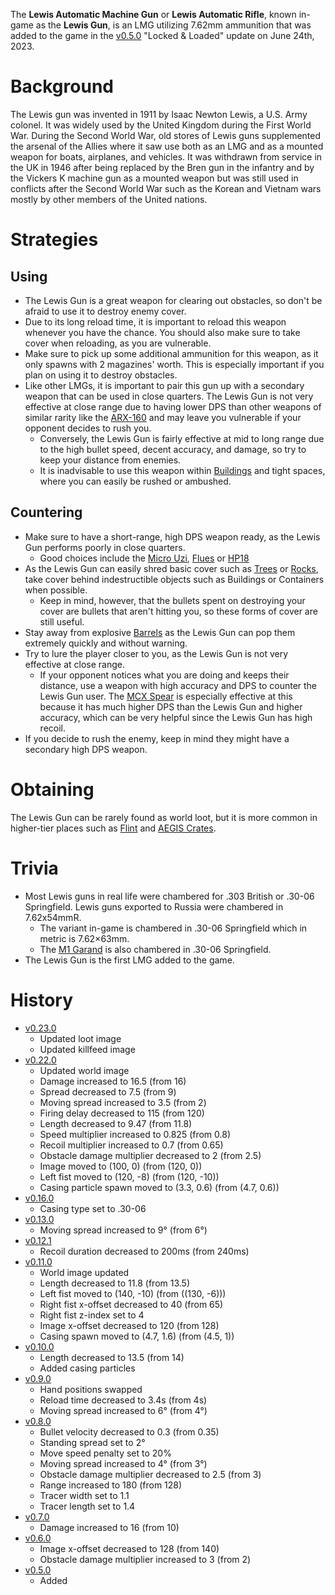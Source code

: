 The **Lewis Automatic Machine Gun** or **Lewis Automatic Rifle**, known in-game as the **Lewis Gun**, is an LMG utilizing 7.62mm ammunition that was added to the game in the [v0.5.0](https://github.com/HasangerGames/suroi/releases/tag/v0.5.0) "Locked & Loaded" update on June 24th, 2023.

# Background

The Lewis gun was invented in 1911 by Isaac Newton Lewis, a U.S. Army colonel. It was widely used by the United Kingdom during the First World War. During the Second World War, old stores of Lewis guns supplemented the arsenal of the Allies where it saw use both as an LMG and as a mounted weapon for boats, airplanes, and vehicles. It was withdrawn from service in the UK in 1946 after being replaced by the Bren gun in the infantry and by the Vickers K machine gun as a mounted weapon but was still used in conflicts after the Second World War such as the Korean and Vietnam wars mostly by other members of the United nations.

# Strategies

## Using

- The Lewis Gun is a great weapon for clearing out obstacles, so don't be afraid to use it to destroy enemy cover.
- Due to its long reload time, it is important to reload this weapon whenever you have the chance. You should also make sure to take cover when reloading, as you are vulnerable.
- Make sure to pick up some additional ammunition for this weapon, as it only spawns with 2 magazines' worth. This is especially important if you plan on using it to destroy obstacles.
- Like other LMGs, it is important to pair this gun up with a secondary weapon that can be used in close quarters. The Lewis Gun is not very effective at close range due to having lower DPS than other weapons of similar rarity like the [ARX-160](/weapons/guns/arx160) and may leave you vulnerable if your opponent decides to rush you.
  - Conversely, the Lewis Gun is fairly effective at mid to long range due to the high bullet speed, decent accuracy, and damage, so try to keep your distance from enemies.
  - It is inadvisable to use this weapon within [Buildings](/buildings) and tight spaces, where you can easily be rushed or ambushed.

## Countering

- Make sure to have a short-range, high DPS weapon ready, as the Lewis Gun performs poorly in close quarters.
  - Good choices include the [Micro Uzi](/weapons/guns/micro_uzi), [Flues](/weapons/guns/flues) or [HP18](/weapons/guns/hp18)
- As the Lewis Gun can easily shred basic cover such as [Trees](/obstacles/tree) or [Rocks](/obstacles/rock), take cover behind indestructible objects such as Buildings or Containers when possible.
  - Keep in mind, however, that the bullets spent on destroying your cover are bullets that aren't hitting you, so these forms of cover are still useful.
- Stay away from explosive [Barrels](/obstacles/barrel) as the Lewis Gun can pop them extremely quickly and without warning.
- Try to lure the player closer to you, as the Lewis Gun is not very effective at close range.
  - If your opponent notices what you are doing and keeps their distance, use a weapon with high accuracy and DPS to counter the Lewis Gun user. The [MCX Spear](/weapons/guns/mcx_spear) is especially effective at this because it has much higher DPS than the Lewis Gun and higher accuracy, which can be very helpful since the Lewis Gun has high recoil.
- If you decide to rush the enemy, keep in mind they might have a secondary high DPS weapon.


# Obtaining

The Lewis Gun can be rarely found as world loot, but it is more common in higher-tier places such as [Flint](/obstacles/flint_crate) and [AEGIS Crates](/obstacles/aegis_crate).

# Trivia

- Most Lewis guns in real life were chambered for .303 British or .30-06 Springfield. Lewis guns exported to Russia were chambered in 7.62x54mmR.
  - The variant in-game is chambered in .30-06 Springfield which in metric is 7.62×63mm.
  - The [M1 Garand](/weapons/guns/m1_garand) is also chambered in .30-06 Springfield.
- The Lewis Gun is the first LMG added to the game.

# History
- [v0.23.0](https://github.com/HasangerGames/suroi/releases/tag/v0.23.0)
  - Updated loot image
  - Updated killfeed image
- [v0.22.0](https://github.com/HasangerGames/suroi/releases/tag/v0.22.0)
  - Updated world image
  - Damage increased to 16.5 (from 16)
  - Spread decreased to 7.5 (from 9)
  - Moving spread increased to 3.5 (from 2)
  - Firing delay decreased to 115 (from 120)
  - Length decreased to 9.47 (from 11.8)
  - Speed multiplier increased to 0.825 (from 0.8)
  - Recoil multiplier increased to 0.7 (from 0.65)
  - Obstacle damage multiplier decreased to 2 (from 2.5)
  - Image moved to (100, 0) (from (120, 0))
  - Left fist moved to (120, -8) (from (120, -10))
  - Casing particle spawn moved to (3.3, 0.6) (from (4.7, 0.6))
- [v0.16.0](https://github.com/HasangerGames/suroi/releases/tag/v0.16.0)
  - Casing type set to .30-06
- [v0.13.0](https://github.com/HasangerGames/suroi/releases/tag/v0.13.0)
  - Moving spread increased to 9° (from 6°)
- [v0.12.1](https://github.com/HasangerGames/suroi/releases/tag/v0.12.1)
  - Recoil duration decreased to 200ms (from 240ms)
- [v0.11.0](https://github.com/HasangerGames/suroi/releases/tag/v0.11.0)
  - World image updated
  - Length decreased to 11.8 (from 13.5)
  - Left fist moved to (140, -10) (from ((130, -6)))
  - Right fist x-offset decreased to 40 (from 65)
  - Right fist z-index set to 4
  - Image x-offset decreased to 120 (from 128)
  - Casing spawn moved to (4.7, 1.6) (from (4.5, 1))
- [v0.10.0](https://github.com/HasangerGames/suroi/releases/tag/v0.10.0)
  - Length decreased to 13.5 (from 14)
  - Added casing particles
- [v0.9.0](https://github.com/HasangerGames/suroi/releases/tag/v0.9.0)
  - Hand positions swapped
  - Reload time decreased to 3.4s (from 4s)
  - Moving spread increased to 6° (from 4°)
- [v0.8.0](https://github.com/HasangerGames/suroi/releases/tag/v0.8.0)
  - Bullet velocity decreased to 0.3 (from 0.35)
  - Standing spread set to 2°
  - Move speed penalty set to 20%
  - Moving spread increased to 4° (from 3°)
  - Obstacle damage multiplier decreased to 2.5 (from 3)
  - Range increased to 180 (from 128)
  - Tracer width set to 1.1
  - Tracer length set to 1.4
- [v0.7.0](https://github.com/HasangerGames/suroi/releases/tag/v0.7.0)
  - Damage increased to 16 (from 10)
- [v0.6.0](https://github.com/HasangerGames/suroi/releases/tag/v0.6.0)
  - Image x-offset decreased to 128 (from 140)
  - Obstacle damage multiplier increased to 3 (from 2)
- [v0.5.0](https://github.com/HasangerGames/suroi/releases/tag/v0.5.0)
  - Added
